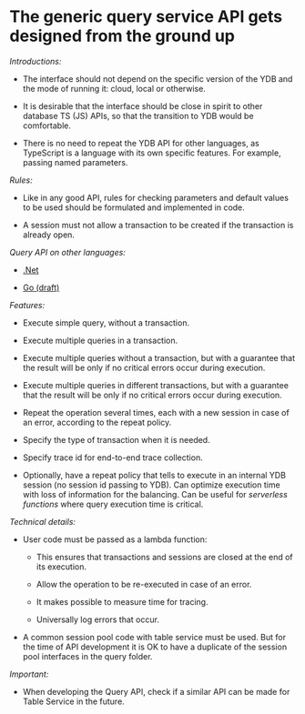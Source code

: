 # The generic query service API gets designed from the ground up

_Introductions:_

- The interface should not depend on the specific version of the YDB and the mode of
  running it: cloud, local or otherwise.

- It is desirable that the interface should be close in spirit to other database TS (JS) APIs, so that
  the transition to YDB would be comfortable.

- There is no need to repeat the YDB API for other languages, as TypeScript is a language with
  its own specific features. For example, passing named parameters.

_Rules:_

- Like in any good API, rules for checking parameters and default values to be used should be
  formulated and implemented in code.

- A session must not allow a transaction to be created if the transaction is already open.

_Query API on other languages:_

- [.Net](https://github.com/ydb-platform/ydb-dotnet-sdk/tree/main/src/Ydb.Sdk/src/Services/Query)

- [Go (draft)](https://github.com/ydb-platform/ydb-go-sdk/tree/query-client-interface/query)

_Features:_

- Execute simple query, without a transaction.

- Execute multiple queries in a transaction.

- Execute multiple queries without a transaction, but with a guarantee that the result
  will be only if no critical errors occur during execution.

- Execute multiple queries in different transactions, but with a guarantee that the result
  will be only if no critical errors occur during execution.

- Repeat the operation several times, each with a new session in case of an error, according to the repeat policy.

- Specify the type of transaction when it is needed.

- Specify trace id for end-to-end trace collection.

- Optionally, have a repeat policy that tells to execute in an internal YDB session (no session id passing to YDB).
  Сan optimize execution time with loss of information for the balancing. Can be useful
  for _serverless functions_ where query execution time is critical.

_Technical details:_

- User code must be passed as a lambda function:

  - This ensures that transactions and sessions are closed at the end of its execution.

  - Allow the operation to be re-executed in case of an error.

  - It makes possible to measure time for tracing.

  - Universally log errors that occur.

- A common session pool code with table service must be used. But for the time of API development it is OK to have
  a duplicate of the session pool interfaces in the query folder.

_Important:_

- When developing the Query API, check if a similar API can be made for Table Service in the future.
